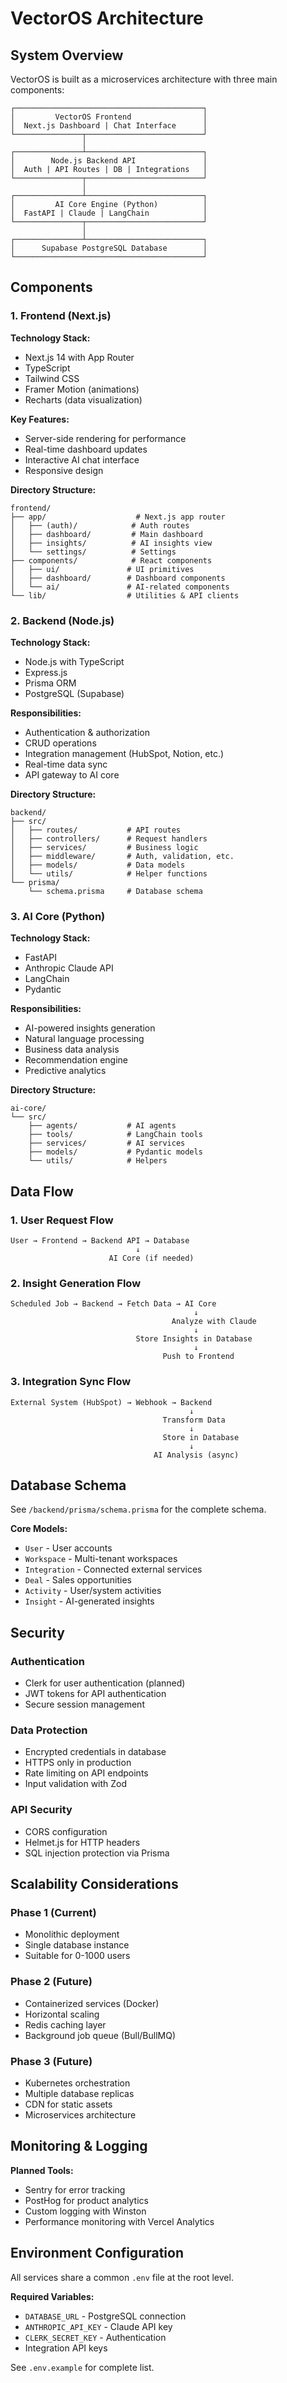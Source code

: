 # VectorOS Architecture

## System Overview

VectorOS is built as a microservices architecture with three main components:

```
┌──────────────────────────────────────────┐
│         VectorOS Frontend                │
│  Next.js Dashboard | Chat Interface      │
└───────────────┬──────────────────────────┘
                │
┌───────────────┴──────────────────────────┐
│        Node.js Backend API               │
│  Auth | API Routes | DB | Integrations   │
└───────────────┬──────────────────────────┘
                │
┌───────────────┴──────────────────────────┐
│         AI Core Engine (Python)          │
│  FastAPI | Claude | LangChain            │
└───────────────┬──────────────────────────┘
                │
┌───────────────┴──────────────────────────┐
│      Supabase PostgreSQL Database        │
└──────────────────────────────────────────┘
```

## Components

### 1. Frontend (Next.js)

**Technology Stack:**
- Next.js 14 with App Router
- TypeScript
- Tailwind CSS
- Framer Motion (animations)
- Recharts (data visualization)

**Key Features:**
- Server-side rendering for performance
- Real-time dashboard updates
- Interactive AI chat interface
- Responsive design

**Directory Structure:**
```
frontend/
├── app/                    # Next.js app router
│   ├── (auth)/            # Auth routes
│   ├── dashboard/         # Main dashboard
│   ├── insights/          # AI insights view
│   └── settings/          # Settings
├── components/            # React components
│   ├── ui/               # UI primitives
│   ├── dashboard/        # Dashboard components
│   └── ai/               # AI-related components
└── lib/                  # Utilities & API clients
```

### 2. Backend (Node.js)

**Technology Stack:**
- Node.js with TypeScript
- Express.js
- Prisma ORM
- PostgreSQL (Supabase)

**Responsibilities:**
- Authentication & authorization
- CRUD operations
- Integration management (HubSpot, Notion, etc.)
- Real-time data sync
- API gateway to AI core

**Directory Structure:**
```
backend/
├── src/
│   ├── routes/           # API routes
│   ├── controllers/      # Request handlers
│   ├── services/         # Business logic
│   ├── middleware/       # Auth, validation, etc.
│   ├── models/           # Data models
│   └── utils/            # Helper functions
└── prisma/
    └── schema.prisma     # Database schema
```

### 3. AI Core (Python)

**Technology Stack:**
- FastAPI
- Anthropic Claude API
- LangChain
- Pydantic

**Responsibilities:**
- AI-powered insights generation
- Natural language processing
- Business data analysis
- Recommendation engine
- Predictive analytics

**Directory Structure:**
```
ai-core/
└── src/
    ├── agents/           # AI agents
    ├── tools/            # LangChain tools
    ├── services/         # AI services
    ├── models/           # Pydantic models
    └── utils/            # Helpers
```

## Data Flow

### 1. User Request Flow

```
User → Frontend → Backend API → Database
                            ↓
                      AI Core (if needed)
```

### 2. Insight Generation Flow

```
Scheduled Job → Backend → Fetch Data → AI Core
                                         ↓
                                    Analyze with Claude
                                         ↓
                            Store Insights in Database
                                         ↓
                                  Push to Frontend
```

### 3. Integration Sync Flow

```
External System (HubSpot) → Webhook → Backend
                                        ↓
                                  Transform Data
                                        ↓
                                  Store in Database
                                        ↓
                                AI Analysis (async)
```

## Database Schema

See `/backend/prisma/schema.prisma` for the complete schema.

**Core Models:**
- `User` - User accounts
- `Workspace` - Multi-tenant workspaces
- `Integration` - Connected external services
- `Deal` - Sales opportunities
- `Activity` - User/system activities
- `Insight` - AI-generated insights

## Security

### Authentication
- Clerk for user authentication (planned)
- JWT tokens for API authentication
- Secure session management

### Data Protection
- Encrypted credentials in database
- HTTPS only in production
- Rate limiting on API endpoints
- Input validation with Zod

### API Security
- CORS configuration
- Helmet.js for HTTP headers
- SQL injection protection via Prisma

## Scalability Considerations

### Phase 1 (Current)
- Monolithic deployment
- Single database instance
- Suitable for 0-1000 users

### Phase 2 (Future)
- Containerized services (Docker)
- Horizontal scaling
- Redis caching layer
- Background job queue (Bull/BullMQ)

### Phase 3 (Future)
- Kubernetes orchestration
- Multiple database replicas
- CDN for static assets
- Microservices architecture

## Monitoring & Logging

**Planned Tools:**
- Sentry for error tracking
- PostHog for product analytics
- Custom logging with Winston
- Performance monitoring with Vercel Analytics

## Environment Configuration

All services share a common `.env` file at the root level.

**Required Variables:**
- `DATABASE_URL` - PostgreSQL connection
- `ANTHROPIC_API_KEY` - Claude API key
- `CLERK_SECRET_KEY` - Authentication
- Integration API keys

See `.env.example` for complete list.
